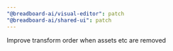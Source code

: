 ```yaml
---
"@breadboard-ai/visual-editor": patch
"@breadboard-ai/shared-ui": patch
---
```


Improve transform order when assets etc are removed

